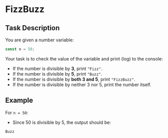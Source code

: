 # FizzBuzz

## Task Description

You are given a number variable:

```js
const n = 50;
```

Your task is to check the value of the variable and print (log) to the console:

- If the number is divisible by **3**, print `"Fizz"`.
- If the number is divisible by **5**, print `"Buzz"`.
- If the number is divisible by **both 3 and 5**, print `"FizzBuzz"`.
- If the number is divisible by neither 3 nor 5, print the number itself.

## Example

For `n = 50`:

- Since 50 is divisible by 5, the output should be:

```
Buzz
```
